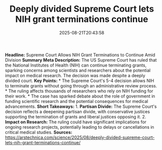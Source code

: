 ﻿---
title: "Deeply divided Supreme Court lets NIH grant terminations continue"
date: "2025-08-21T20:43:58"
category: "Markets"
summary: ""
slug: "deeply divided supreme court lets nih grant terminations con"
source_urls:
  - "https://arstechnica.com/science/2025/08/deeply-divided-supreme-court-lets-nih-grant-terminations-continue/"
seo:
  title: "Deeply divided Supreme Court lets NIH grant terminations continue | Hash n Hedge"
  description: ""
  keywords: ["news", "markets", "brief"]
---
**Headline:** Supreme Court Allows NIH Grant Terminations to Continue Amid Division  **Summary Meta Description:** The US Supreme Court has ruled that the National Institutes of Health (NIH) can continue terminating grants, sparking concerns among scientists and researchers about the potential impact on medical research. The decision was made despite a deeply divided court.  **Key Points:**  * The Supreme Court's 5-4 decision allows NIH to terminate grants without going through an administrative review process. * The ruling affects thousands of researchers who rely on NIH funding for their work. * The case has sparked debate about the role of government in funding scientific research and the potential consequences for medical advancements.  **Short Takeaways:**  1. **Partisan Divide:** The Supreme Court's decision reflects a deepening partisan divide, with conservative justices supporting the termination of grants and liberal justices opposing it. 2. **Impact on Research:** The ruling could have significant implications for ongoing research projects, potentially leading to delays or cancellations in critical medical studies.  **Sources:**  https://arstechnica.com/science/2025/08/deeply-divided-supreme-court-lets-nih-grant-terminations-continue/ 
